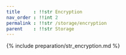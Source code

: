 ```yaml
---
title     : !!str Encryption
nav_order : !!int 2
permalink : !!str /storage/encryption
parent    : !!str Storage
---
```


{% include preparation/str_encryption.md %}
